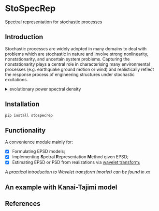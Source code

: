 # StoSpecRep

Spectral representation for stochastic processes

## Introduction

Stochastic processes are widely adopted in many domains to deal with problems which are stochastic in nature and involve strong nonlinearity, nonstationarity, and uncertain system problems. Capturing the nonstationarity plays a central role in characterising many environmental processes (e.g. earthquake ground motion or wind) and realistically reflect the response process of engineering structures under stochastic excitations.

<details><summary>evolutionary power spectral density</summary>
<p>
In this section, a brief review of the theory of the spectral representation of stochastic processes (stationary and non-stationary) is outlined. In particular, focus is on power spectral estimation and simulation of the corresponding processes.
A general non-stationary random process, with respect to a family of oscillatory functions, can be represented in the form:

```math
    X_{t} = \int_{-\infty}^{\infty} A(\omega, t) e^{i \omega t} \text{d} Z(\omega)   
```

where $\phi_{t}(\omega)= A(\omega, t) e^{i \omega t}$ represent the oscillatory functions, of which $A(\omega, t)$ suggests a slowly varying and frequency-dependent modulating function and $Z(\omega)$ is an orthogonal process; $\{X_{t}\}$ is termed as oscillatory processes whose (two-sided) evolutionary power spectral density is further given as:

```math
    S(\omega, t) = |A(\omega, t)|^2 S(\omega)    
```

where $S(\omega)$ represents the power spectral density function in the case of a stationary process with a family of complex exponentials, i.e., $\phi_{t}(\omega)=e^{i \omega t}$. The semi-stationary property due to the slowly-changing spectra premise facilitates the practical estimation of the evolutionary spectra given a realization record via non-stationary time-frequency methods, e.g. wavelet transforms. Inversely, a versatile formula for generating sample realizations compatible with the stochastic process is given by spectral representation method (SRM):

```math
    x^{(i)}(t) = \sqrt{2} \sum_{n=0}^{N-1} \sqrt{2 S(\omega_{n}, t) \Delta \omega} \cos(\omega_{n} t + \Phi^{(i)}_{n}) \label{eq:SRM}
```

where $x^{(i)}(t)$ is a sample simulation, $\Phi^{(i)}$ is the set of independent random phase angles, distributed uniformly over the interval $[0, 2 \pi]$, for the $i$th sample realizations; $N$ and $\Delta{\omega}$ relate to the discretization of the frequency domain.


</p>
</details>

## Installation

```bash
pip install stospecrep
```
## Functionality
A convenience module mainly for:
- [x] Formulating EPSD models;
- [x] Implementing **S**petral **R**epresentation **M**ethod given EPSD;
- [x] Estimating EPSD or PSD from realizations via [wavelet transform](https://en.wikipedia.org/wiki/Wavelet_transform);

*A practical introduction to Wavelet transform (morlet) can be found in xx*

## An example with Kanai-Tajimi model


## References

